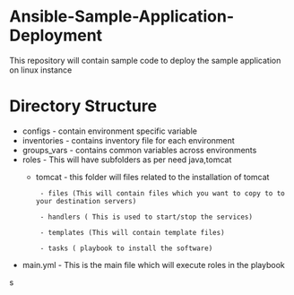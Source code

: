 # Ansible-Sample-Application-Deployment
This repository will contain sample code to deploy the sample application on linux instance

# Directory Structure
  - configs - contain environment specific variable
  - inventories - contains inventory file for each environment
  - groups_vars - contains common variables across environments
  - roles - This will have subfolders as per need java,tomcat
       - tomcat - this folder will files related to the installation of tomcat
       
              - files (This will contain files which you want to copy to to your destination servers)

              - handlers ( This is used to start/stop the services)

              - templates (This will contain template files)

              - tasks ( playbook to install the software)

  - main.yml - This is the main file which will execute roles in the playbook

s